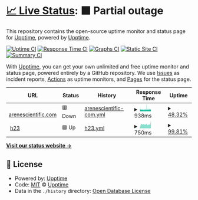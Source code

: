 # [📈 Live Status](https://alekssobolewski.github.io): <!--live status--> **🟧 Partial outage**

This repository contains the open-source uptime monitor and status page for [Upptime](https://upptime.js.org), powered by [Upptime](https://github.com/upptime/upptime).

[![Uptime CI](https://github.com/alekssobolewski/h23/workflows/Uptime%20CI/badge.svg)](https://github.com/alekssobolewski/h23/actions?query=workflow%3A%22Uptime+CI%22)
[![Response Time CI](https://github.com/alekssobolewski/h23/workflows/Response%20Time%20CI/badge.svg)](https://github.com/alekssobolewski/h23/actions?query=workflow%3A%22Response+Time+CI%22)
[![Graphs CI](https://github.com/alekssobolewski/h23/workflows/Graphs%20CI/badge.svg)](https://github.com/alekssobolewski/h23/actions?query=workflow%3A%22Graphs+CI%22)
[![Static Site CI](https://github.com/alekssobolewski/h23/workflows/Static%20Site%20CI/badge.svg)](https://github.com/alekssobolewski/h23/actions?query=workflow%3A%22Static+Site+CI%22)
[![Summary CI](https://github.com/alekssobolewski/h23/workflows/Summary%20CI/badge.svg)](https://github.com/alekssobolewski/h23/actions?query=workflow%3A%22Summary+CI%22)

With [Upptime](https://upptime.js.org), you can get your own unlimited and free uptime monitor and status page, powered entirely by a GitHub repository. We use [Issues](https://github.com/upptime/upptime/issues) as incident reports, [Actions](https://github.com/alekssobolewski/h23/actions) as uptime monitors, and [Pages](https://alekssobolewski.github.io) for the status page.

<!--start: status pages-->
<!-- This summary is generated by Upptime (https://github.com/upptime/upptime) -->
<!-- Do not edit this manually, your changes will be overwritten -->
<!-- prettier-ignore -->
| URL | Status | History | Response Time | Uptime |
| --- | ------ | ------- | ------------- | ------ |
| <img alt="" src="https://icons.duckduckgo.com/ip3/arenescientific.com.ico" height="13"> [arenescientific.com](https://arenescientific.com) | 🟥 Down | [arenescientific-com.yml](https://github.com/alekssobolewski/h23/commits/HEAD/history/arenescientific-com.yml) | <details><summary><img alt="Response time graph" src="./graphs/arenescientific-com/response-time-week.png" height="20"> 938ms</summary><br><a href="https://status.arenescientific.com/history/arenescientific-com"><img alt="Response time 566" src="https://img.shields.io/endpoint?url=https%3A%2F%2Fraw.githubusercontent.com%2Falekssobolewski%2Fh23%2FHEAD%2Fapi%2Farenescientific-com%2Fresponse-time.json"></a><br><a href="https://status.arenescientific.com/history/arenescientific-com"><img alt="24-hour response time 959" src="https://img.shields.io/endpoint?url=https%3A%2F%2Fraw.githubusercontent.com%2Falekssobolewski%2Fh23%2FHEAD%2Fapi%2Farenescientific-com%2Fresponse-time-day.json"></a><br><a href="https://status.arenescientific.com/history/arenescientific-com"><img alt="7-day response time 938" src="https://img.shields.io/endpoint?url=https%3A%2F%2Fraw.githubusercontent.com%2Falekssobolewski%2Fh23%2FHEAD%2Fapi%2Farenescientific-com%2Fresponse-time-week.json"></a><br><a href="https://status.arenescientific.com/history/arenescientific-com"><img alt="30-day response time 883" src="https://img.shields.io/endpoint?url=https%3A%2F%2Fraw.githubusercontent.com%2Falekssobolewski%2Fh23%2FHEAD%2Fapi%2Farenescientific-com%2Fresponse-time-month.json"></a><br><a href="https://status.arenescientific.com/history/arenescientific-com"><img alt="1-year response time 624" src="https://img.shields.io/endpoint?url=https%3A%2F%2Fraw.githubusercontent.com%2Falekssobolewski%2Fh23%2FHEAD%2Fapi%2Farenescientific-com%2Fresponse-time-year.json"></a></details> | <details><summary><a href="https://status.arenescientific.com/history/arenescientific-com">48.32%</a></summary><a href="https://status.arenescientific.com/history/arenescientific-com"><img alt="All-time uptime 99.56%" src="https://img.shields.io/endpoint?url=https%3A%2F%2Fraw.githubusercontent.com%2Falekssobolewski%2Fh23%2FHEAD%2Fapi%2Farenescientific-com%2Fuptime.json"></a><br><a href="https://status.arenescientific.com/history/arenescientific-com"><img alt="24-hour uptime 30.23%" src="https://img.shields.io/endpoint?url=https%3A%2F%2Fraw.githubusercontent.com%2Falekssobolewski%2Fh23%2FHEAD%2Fapi%2Farenescientific-com%2Fuptime-day.json"></a><br><a href="https://status.arenescientific.com/history/arenescientific-com"><img alt="7-day uptime 48.32%" src="https://img.shields.io/endpoint?url=https%3A%2F%2Fraw.githubusercontent.com%2Falekssobolewski%2Fh23%2FHEAD%2Fapi%2Farenescientific-com%2Fuptime-week.json"></a><br><a href="https://status.arenescientific.com/history/arenescientific-com"><img alt="30-day uptime 88.11%" src="https://img.shields.io/endpoint?url=https%3A%2F%2Fraw.githubusercontent.com%2Falekssobolewski%2Fh23%2FHEAD%2Fapi%2Farenescientific-com%2Fuptime-month.json"></a><br><a href="https://status.arenescientific.com/history/arenescientific-com"><img alt="1-year uptime 99.01%" src="https://img.shields.io/endpoint?url=https%3A%2F%2Fraw.githubusercontent.com%2Falekssobolewski%2Fh23%2FHEAD%2Fapi%2Farenescientific-com%2Fuptime-year.json"></a></details>
| <img alt="" src="https://icons.duckduckgo.com/ip3/h23.seohost.pl.ico" height="13"> [h23](https://h23.seohost.pl:2222/) | 🟩 Up | [h23.yml](https://github.com/alekssobolewski/h23/commits/HEAD/history/h23.yml) | <details><summary><img alt="Response time graph" src="./graphs/h23/response-time-week.png" height="20"> 750ms</summary><br><a href="https://status.arenescientific.com/history/h23"><img alt="Response time 849" src="https://img.shields.io/endpoint?url=https%3A%2F%2Fraw.githubusercontent.com%2Falekssobolewski%2Fh23%2FHEAD%2Fapi%2Fh23%2Fresponse-time.json"></a><br><a href="https://status.arenescientific.com/history/h23"><img alt="24-hour response time 544" src="https://img.shields.io/endpoint?url=https%3A%2F%2Fraw.githubusercontent.com%2Falekssobolewski%2Fh23%2FHEAD%2Fapi%2Fh23%2Fresponse-time-day.json"></a><br><a href="https://status.arenescientific.com/history/h23"><img alt="7-day response time 750" src="https://img.shields.io/endpoint?url=https%3A%2F%2Fraw.githubusercontent.com%2Falekssobolewski%2Fh23%2FHEAD%2Fapi%2Fh23%2Fresponse-time-week.json"></a><br><a href="https://status.arenescientific.com/history/h23"><img alt="30-day response time 780" src="https://img.shields.io/endpoint?url=https%3A%2F%2Fraw.githubusercontent.com%2Falekssobolewski%2Fh23%2FHEAD%2Fapi%2Fh23%2Fresponse-time-month.json"></a><br><a href="https://status.arenescientific.com/history/h23"><img alt="1-year response time 856" src="https://img.shields.io/endpoint?url=https%3A%2F%2Fraw.githubusercontent.com%2Falekssobolewski%2Fh23%2FHEAD%2Fapi%2Fh23%2Fresponse-time-year.json"></a></details> | <details><summary><a href="https://status.arenescientific.com/history/h23">99.81%</a></summary><a href="https://status.arenescientific.com/history/h23"><img alt="All-time uptime 99.85%" src="https://img.shields.io/endpoint?url=https%3A%2F%2Fraw.githubusercontent.com%2Falekssobolewski%2Fh23%2FHEAD%2Fapi%2Fh23%2Fuptime.json"></a><br><a href="https://status.arenescientific.com/history/h23"><img alt="24-hour uptime 100.00%" src="https://img.shields.io/endpoint?url=https%3A%2F%2Fraw.githubusercontent.com%2Falekssobolewski%2Fh23%2FHEAD%2Fapi%2Fh23%2Fuptime-day.json"></a><br><a href="https://status.arenescientific.com/history/h23"><img alt="7-day uptime 99.81%" src="https://img.shields.io/endpoint?url=https%3A%2F%2Fraw.githubusercontent.com%2Falekssobolewski%2Fh23%2FHEAD%2Fapi%2Fh23%2Fuptime-week.json"></a><br><a href="https://status.arenescientific.com/history/h23"><img alt="30-day uptime 99.96%" src="https://img.shields.io/endpoint?url=https%3A%2F%2Fraw.githubusercontent.com%2Falekssobolewski%2Fh23%2FHEAD%2Fapi%2Fh23%2Fuptime-month.json"></a><br><a href="https://status.arenescientific.com/history/h23"><img alt="1-year uptime 99.74%" src="https://img.shields.io/endpoint?url=https%3A%2F%2Fraw.githubusercontent.com%2Falekssobolewski%2Fh23%2FHEAD%2Fapi%2Fh23%2Fuptime-year.json"></a></details>

<!--end: status pages-->

[**Visit our status website →**](https://alekssobolewski.github.io)

## 📄 License

- Powered by: [Upptime](https://github.com/upptime/upptime)
- Code: [MIT](./LICENSE) © [Upptime](https://upptime.js.org)
- Data in the `./history` directory: [Open Database License](https://opendatacommons.org/licenses/odbl/1-0/)
